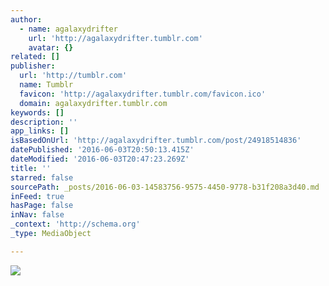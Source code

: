 ```yaml
---
author:
  - name: agalaxydrifter
    url: 'http://agalaxydrifter.tumblr.com'
    avatar: {}
related: []
publisher:
  url: 'http://tumblr.com'
  name: Tumblr
  favicon: 'http://agalaxydrifter.tumblr.com/favicon.ico'
  domain: agalaxydrifter.tumblr.com
keywords: []
description: ''
app_links: []
isBasedOnUrl: 'http://agalaxydrifter.tumblr.com/post/24918514836'
datePublished: '2016-06-03T20:50:13.415Z'
dateModified: '2016-06-03T20:47:23.269Z'
title: ''
starred: false
sourcePath: _posts/2016-06-03-14583756-9575-4450-9778-b31f208a3d40.md
inFeed: true
hasPage: false
inNav: false
_context: 'http://schema.org'
_type: MediaObject

---
```

<article style=""><img src="http://67.media.tumblr.com/tumblr_m2rjftQEj01qcb5fko1_250.gif" /></article>